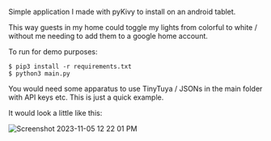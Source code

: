 Simple application I made with pyKivy to install on an android tablet.

This way guests in my home could toggle my lights from colorful to white / without me
needing to add them to a google home account.

To run for demo purposes:

```
$ pip3 install -r requirements.txt
$ python3 main.py
```

You would need some apparatus to use TinyTuya / JSONs in the main folder with API keys etc. This is just a quick example.

It would look a little like this:

![Screenshot 2023-11-05 12 22 01 PM](https://github.com/itstheraj/lighting_controller/assets/19713518/c9513e8f-e4c8-460b-a17f-cabe2e8cc938)
